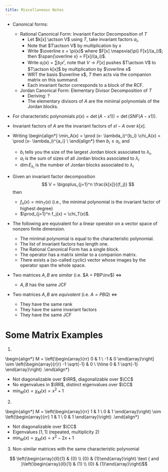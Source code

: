 ```yaml
---
title: Miscellaneous Notes
---
```



- Canonical forms:
  - Rational Canonical Form: Invariant Factor Decomposition of $T$
    - Let $k[x] \actson V$ using $T$, take invariant factors $a_i$, 
    - Note that $T\actson V$ by multiplication by $x$
    - Write $\overline x = \pi(x)$ where $F[x] \mapsvia{\pi} F[x]/(a_i)$; then $\span{\overline x} = F[x]/(a_i)$.
    - Write $a_i(x) = \sum b_i x^i$, note that $V \to F[x]$ pushes $T\actson V$ to $T\actson k[x]$ by multiplication by $\overline x$
    - WRT the basis $\overline x$, $T$ then acts via the companion matrix on this summand.
    - Each invariant factor corresponds to a block of the RCF.
  - Jordan Canonical Form: Elementary Divisor Decomposition of $T$
    - Deriving: ?
    - The elementary divisors of $A$ are the minimal polynomials of the Jordan blocks.
- For characteristic polynomials $p(x) = \det(A - x1))= \det(SNF(A - x1))$.
- Invariant factors of $A$ are the invariant factors of $xI - A$ over $k[x]$.
- Writing 
\begin{align*}
\min_A(x) = \prod (x- \lambda_i)^{b_i}
\chi_A(x) = \prod (x- \lambda_i)^{a_i} \\
\end{align*}
then $b_i \leq a_i$, and

  - $b_i$ tells you the size of the largest Jordan block associated to $\lambda_i$,
  - $a_i$ is the sum of sizes of all Jordan blocks associated to $\lambda_i$
  - $\dim E_{\lambda_i}$ is the number of Jordan blocks associated to $\lambda_i$


- Given an invariant factor decomposition
$$
V = \bigoplus_{j=1}^n \frac{k[x]}{(f_j)}
$$
then 

  - $f_n(x) = \min_T(x)$ (i.e., the minimal polynomial is the invariant factor of highest degree)
  - $\prod_{j=1}^n f_j(x) = \chi_T(x)$.

- The following are equivalent for a linear operator on a vector space of nonzero finite dimension.
  - The minimal polynomial is equal to the characteristic polynomial.
  - The list of invariant factors has length one.
  - The Rational Canonical Form has a single block.
  - The operator has a matrix similar to a companion matrix.
  - There exists a (so-called cyclic) vector whose images by the operator span the whole space.


- Two matrices $A,B$ are *similar* (i.e. $A = PBP\inv$) $\iff$
  - $A,B$ has the same JCF

- Two matrices $A, B$ are *equivalent* (i.e. $A = PBQ$) $\iff$
  - They have the same rank
  - They have the same invariant factors
  - They have the same JCF


# Some Matrix Examples

1.

\begin{align*}
M = \left[\begin{array}{rr}
0  & 1 \\
-1 & 0
\end{array}\right] \sim
\left(\begin{array}{r|r}
-1 \sqrt{-1} & 0 \\
\hline
0 & 1 \sqrt{-1}
\end{array}\right)
.\end{align*}

- Not diagonalizable over $\RR$, diagonalizable over $\CC$
- No eigenvalues in $\RR$, distinct eigenvalues over $\CC$
- $\min_M(x) = \chi_M(x) = x^2+1$

2.

\begin{align*}
M = \left(\begin{array}{rr}
1 & 1 \\
0 & 1
\end{array}\right) \sim
\left(\begin{array}{rr}
1 & 1 \\
0 & 1
\end{array}\right)
.\end{align*}

- Not diagonalizable over $\CC$
- Eigenvalues $[1, 1]$ (repeated, multiplicity 2)
- $\min_M(x) = \chi_M(x) = x^2-2x+1$


3. Non-similar matrices with the same characteristic polynomial

$$
\left(\begin{array}{ll}{1} & {0} \\ {0} & {1}\end{array}\right) \text { and }\left(\begin{array}{ll}{1} & {1} \\ {0} & {1}\end{array}\right)$$
